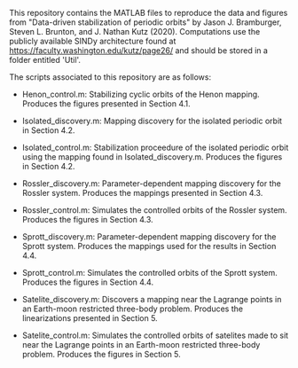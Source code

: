 This repository contains the MATLAB files to reproduce the data and figures from "Data-driven stabilization of periodic orbits" by Jason J. Bramburger, Steven L. Brunton, and J. Nathan Kutz (2020). Computations use the publicly available SINDy architecture found at https://faculty.washington.edu/kutz/page26/ and should be stored in a folder entitled 'Util'. 

The scripts associated to this repository are as follows:

- Henon_control.m: Stabilizing cyclic orbits of the Henon mapping. Produces the figures presented in Section 4.1.

- Isolated_discovery.m: Mapping discovery for the isolated periodic orbit in Section 4.2.

- Isolated_control.m: Stabilization proceedure of the isolated periodic orbit using the mapping found in Isolated_discovery.m. Produces the figures in Section 4.2.

- Rossler_discovery.m: Parameter-dependent mapping discovery for the Rossler system. Produces the mappings presented in Section 4.3.

- Rossler_control.m: Simulates the controlled orbits of the Rossler system. Produces the figures in Section 4.3.

- Sprott_discovery.m: Parameter-dependent mapping discovery for the Sprott system. Produces the mappings used for the results in Section 4.4.

- Sprott_control.m: Simulates the controlled orbits of the Sprott system. Produces the figures in Section 4.4.

- Satelite_discovery.m: Discovers a mapping near the Lagrange points in an Earth-moon restricted three-body problem. Produces the linearizations presented in Section 5.

- Satelite_control.m: Simulates the controlled orbits of satelites made to sit near the Lagrange points in an Earth-moon restricted three-body problem. Produces the figures in Section 5.
